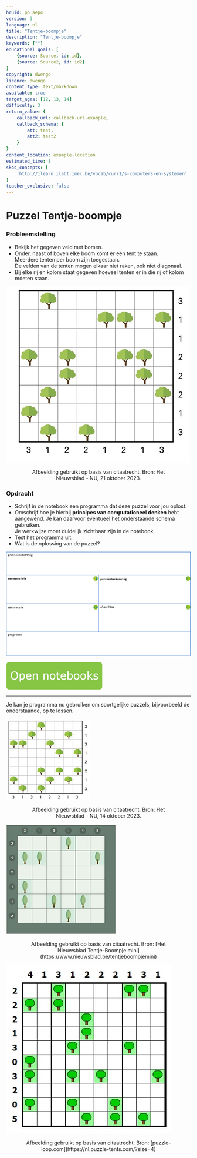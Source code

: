 ```yaml
---
hruid: pp_aep4
version: 3
language: nl
title: "Tentje-boompje"
description: "Tentje-boompje"
keywords: [""]
educational_goals: [
    {source: Source, id: id}, 
    {source: Source2, id: id2}
]
copyright: dwengo
licence: dwengo
content_type: text/markdown
available: true
target_ages: [12, 13, 14]
difficulty: 3
return_value: {
    callback_url: callback-url-example,
    callback_schema: {
        att: test,
        att2: test2
    }
}
content_location: example-location
estimated_time: 1
skos_concepts: [
    'http://ilearn.ilabt.imec.be/vocab/curr1/s-computers-en-systemen'
]
teacher_exclusive: false
---
```


# Puzzel Tentje-boompje

### Probleemstelling
- Bekijk het gegeven veld met bomen.
- Onder, naast of boven elke boom komt er een tent te staan.<br>Meerdere tenten per boom zijn toegestaan.<br>
De velden van de tenten mogen elkaar niet raken, ook niet diagonaal.
- Bij elke rij en kolom staat gegeven hoeveel tenten er in die rij of kolom moeten staan.<br>

![Puzzel](embed/tentjeboompje.jpg "Opgave puzzel tentje-boompje")
<figure>
    <figcaption align = "center">Afbeelding gebruikt op basis van citaatrecht. Bron: Het Nieuwsblad - NU, 21 oktober 2023.</figcaption>
</figure>

### Opdracht
- Schrijf in de notebook een programma dat deze puzzel voor jou oplost.
- Omschrijf hoe je hierbij **principes van computationeel denken** hebt aangewend. Je kan daarvoor eventueel het onderstaande schema gebruiken.<br>Je werkwijze moet duidelijk zichtbaar zijn in de notebook.
- Test het programma uit.
- Wat is de oplossing van de puzzel?

![Schema](embed/schema.png "Schema basisconcepten computationeel denken")

[![](embed/Knop.png "Knop")](https://kiks.ilabt.imec.be/jupyterhub/?id=6210 "Puzzel Tentje-boompje")  

------------------
Je kan je programma nu gebruiken om soortgelijke puzzels, bijvoorbeeld de onderstaande, op te lossen.

![Puzzel](embed/tentjeboompje2.jpg "Opgave puzzel tentje-boompje")
<figure>
    <figcaption align = "center">Afbeelding gebruikt op basis van citaatrecht. Bron: Het Nieuwsblad - NU, 14 oktober 2023.</figcaption>
</figure>

![Puzzel](embed/tentjeboompjezesopzes.jpg "Opgave puzzel tentje-boompje 6x6")
<figure>
    <figcaption align = "center">Afbeelding gebruikt op basis van citaatrecht. Bron: [Het Nieuwsblad Tentje-Boompje mini](https://www.nieuwsblad.be/tentjeboompjemini)</figcaption>
</figure>

![Puzzel](embed/tentjeboompjetienoptien.jpg "Opgave puzzel tentje-boompje 10x10")
<figure>
    <figcaption align = "center">Afbeelding gebruikt op basis van citaatrecht. Bron: [puzzle-loop.com](https://nl.puzzle-tents.com/?size=4)</figcaption>
</figure>
